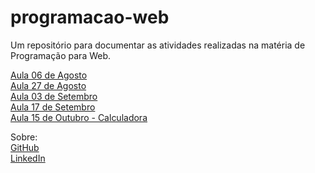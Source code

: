 # programacao-web
Um repositório para documentar as atividades realizadas na matéria de Programação para Web.

[Aula 06 de Agosto](Aula_06_08/index.html)<br>
[Aula 27 de Agosto](Aula_27_08/index.html)<br>
[Aula 03 de Setembro](Aula_03_09/index.html)<br>
[Aula 17 de Setembro](Aula_17_09/index.html)<br>
[Aula 15 de Outubro - Calculadora](Aula_15_10_calculadora/index.html)<br>

Sobre:<br>
[GitHub](https://github.com/RafaelBassoDev)<br>
[LinkedIn](https://www.linkedin.com/in/rafael-basso-889779173/)
